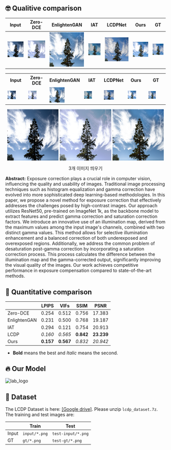 ## 🤓 Qualitive comparison
Input|Zero-DCE|EnlightenGAN|IAT|LCDPNet|**Ours**|GT|
---|---|---|---|---|---|---|
![lab_logo](./outputs/107_input.png) | ![lab_logo](./outputs/107_zero.png) | ![lab_logo](./outputs/107_engan.png) | ![lab_logo](./outputs/107_iat.png) | ![lab_logo](./outputs/107_lcdp.png) | ![lab_logo](./outputs/107_ours.png) | ![lab_logo](./outputs/107_gt.png)

<table>
  <tr>
    <th style="width: 14%;">Input</th>
    <th style="width: 14%;">Zero-DCE</th>
    <th style="width: 14%;">EnlightenGAN</th>
    <th style="width: 14%;">IAT</th>
    <th style="width: 14%;">LCDPNet</th>
    <th style="width: 14%;"><b>Ours</b></th>
    <th style="width: 14%;">GT</th>
    
  </tr>
  <tr>
    <td><img src="./outputs/107_input.png" width="50%"></td>
    <td><img src="./outputs/107_zero.png" width="50%"></td>
    <td><img src="./outputs/107_engan.png" width="50%"></td>
    <td><img src="./outputs/107_iat.png" width="50%"></td>
    <td><img src="./outputs/107_lcdp.png" width="50%"></td>
    <td><img src="./outputs/107_ours.png" width="50%"></td>
    <td><img src="./outputs/107_gt.png" width="50%"></td>
  </tr>
</table>
<p align="center">
  <img src="./outputs/107_input.png" align="center" width="32%">  
  <img src="./outputs/107_zero.png" align="center" width="32%">  
  <img src="./outputs/107_engan.png" align="center" width="32%">  
  <figcaption align="center">3개 이미지 띄우기
  </figcaption>
</p>


**Abstract:** 
Exposure correction plays a crucial role in computer vision, influencing the quality and usability of images. Traditional image processing techniques such as histogram equalization and gamma correction have evolved into more sophisticated deep learning-based methodologies. In this paper, we propose a novel method for exposure correction that effectively addresses the challenges posed by high-contrast images. Our approach utilizes ResNet50, pre-trained on ImageNet 1k, as the backbone model to extract features and predict gamma correction and saturation correction factors. We introduce an innovative use of an illumination map, derived from the maximum values among the input image's channels, combined with two distinct gamma values. This method allows for selective illumination enhancement and a balanced correction of both underexposed and overexposed regions. Additionally, we address the common problem of desaturation post-gamma correction by incorporating a saturation correction process. This process calculates the difference between the illumination map and the gamma-corrected output, significantly improving the visual quality of the images. Our work achieves competitive performance in exposure compensation compared to state-of-the-art methods.

## 📐 Quantitative comparison

|               | LPIPS   | VIFs    | SSIM    | PSNR     |
| ------------- | ------- | ------- | ------- | -------- |
| Zero-DCE      | 0.254   | 0.512   | 0.756   | 17.383   |
| EnlightenGAN  | 0.231   | 0.500   | 0.768   | 19.187   |
| IAT           | 0.294   | 0.121   | 0.754   | 20.913   |
| LCDP          | *0.160*   | *0.565*   |**0.842**|**23.239**|
| Ours          |**0.157**|**0.567**| *0.832*   | *20.942*   |
* **Bold** means the best and *Italic* means the second.

## 🔥 Our Model

![lab_logo](./model_architecture.png)

## 📂 Dataset

The LCDP Dataset is here: [[Google drive]](https://drive.google.com/drive/folders/10Reaq-N0DiZiFpSrZ8j5g3g0EJes4JiS?usp=sharing). Please unzip `lcdp_dataset.7z`. The training and test images are:

|       | Train         | Test               |
| ----- | ------------- | ------------------ |
| Input | `input/*.png` | `test-input/*.png` |
| GT    | `gt/*.png`    | `test-gt/*.png`    |
